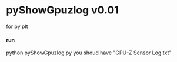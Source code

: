 # pyShowGpuzlog v0.01
for py plt
#### run
python pyShowGpuzlog.py
you shoud have "GPU-Z Sensor Log.txt"
